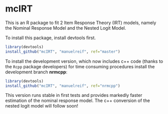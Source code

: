 mcIRT
=====

This is an R package to fit 2 Item Response Theory (IRT) models, namely the Nominal Response Model and the Nested Logit Model.


To install this package, install devtools first.

```R
library(devtools)
install_github("mcIRT", "manuelreif", ref="master")
```

To install the development version, which now includes c++ code (thanks to the `Rcpp` package developers) for time consuming procedures install the development branch **nrmcpp**:

```R
library(devtools)
install_github("mcIRT", "manuelreif", ref="nrmcpp")
```

This version runs stable in first tests and provides markedly faster estimation of the nominal response model. The c++ conversion of the nested logit model will follow soon!

